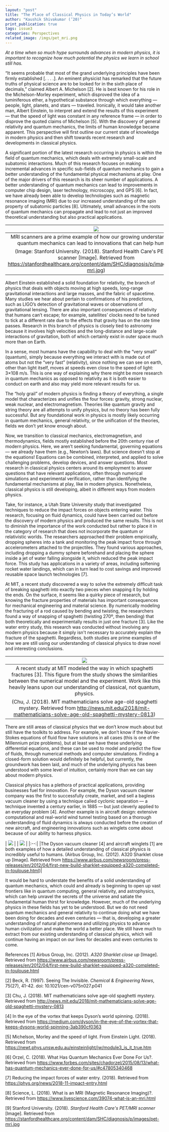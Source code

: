 ```yaml
---
layout: "post"
title: "The Place of Classical Physics in Today’s World"
author: "Kaushik Shivakumar (’20)"
print_publication: true
tags: issue3
categories: Perspectives
related_image: /imgs/pet_mri.png
---
```


*At a time when so much hype surrounds advances in modern physics, it is important to recognize how much potential the physics we learn in school still has.*

<!--excerpt-->
“It seems probable that most of the grand underlying principles have been firmly established [. . . .]. An eminent physicist has remarked that the future truths of physical science are to be looked for in the sixth place of decimals,” claimed Albert A. Michelson [2]. He is best known for his role in the Michelson-Morley experiment, which disproved the idea of a luminiferous ether, a hypothetical substance through which everything — people, light, planets, and stars — traveled. Ironically, it would take another man, Albert Einstein, to interpret and extend the results of this experiment — that the speed of light was constant in any reference frame — in order to disprove the quoted claims of Michelson [5]. With the discovery of general relativity and quantum mechanics, the limits of human knowledge became apparent. This perspective will first outline our current state of knowledge in modern physics and then shift towards recent research and developments in classical physics.

A significant portion of the latest research occurring in physics is within the field of quantum mechanics, which deals with extremely small-scale and subatomic interactions. Much of this research focuses on making incremental advances in specific sub-fields of quantum mechanics to gain a better understanding of the fundamental physical mechanisms at play. One of the major drivers of this research is its sheer number of applications. A better understanding of quantum mechanics can lead to improvements in computer chip design, laser technology, microscopy, and GPS [6]. In fact, we have already been able to develop technologies such as magnetic resonance imaging (MRI) due to our increased understanding of the spin property of subatomic particles [8]. Ultimately, small advances in the roots of quantum mechanics can propagate and lead to not just an improved theoretical understanding but also practical applications.


| ![](/imgs/pet_mri.png) | 
|:--:| 
|MRI scanners are a prime example of how our growing understanding of quantum mechanics can lead to innovations that can help humans.
(Image: Stanford University. (2018). Stanford Health Care's PET/MRI scanner [Image]. Retrieved from https://stanfordhealthcare.org/content/dam/SHC/diagnosis/p/images/pet-mri.jpg)|

Albert Einstein established a solid foundation for relativity, the branch of physics that deals with objects moving at high speeds, long-range gravitational interactions and large masses, and the fabric of spacetime. Many studies we hear about pertain to confirmations of his predictions, such as LIGO’s detection of gravitational waves or observations of gravitational lensing. There are also important consequences of relativity that humans can’t escape; for example, satellites’ clocks need to be tuned to tick at a different rate due to the effects that gravity has on the rate time passes. Research in this branch of physics is closely tied to astronomy because it involves high velocities and the long-distance and large-scale interactions of gravitation, both of which certainly exist in outer space much more than on Earth.

In a sense, most humans have the capability to deal with the “very small” (quantum), simply because everything we interact with is made out of atoms but not the “very fast” (relativity), since nothing we can see on earth, other than light itself, moves at speeds even close to the speed of light: 3×108 m/s. This is one way of explaining why there might be more research in quantum mechanics as opposed to relativity as it is both easier to conduct on earth and also may yield more relevant results for us.

The “holy grail” of modern physics is finding a theory of everything, a single model that characterizes and unifies the four forces: gravity, strong nuclear, weak nuclear, and electromagnetism. Theories like quantum gravity and string theory are all attempts to unify physics, but no theory has been fully successful. But any foundational work in physics is mostly likely occurring in quantum mechanics, general relativity, or the unification of the theories, fields we don’t yet know enough about.

Now, we transition to classical mechanics, electromagnetism, and thermodynamics, fields mostly established before the 20th century rise of modern physics. Here, we aren’t seeking fundamental, governing equations — we already have them (e.g., Newton’s laws). But science doesn’t stop at the equations! Equations can be combined, interpreted, and applied to solve challenging problems, develop devices, and answer questions. Most research in classical physics centers around its employment to answer questions that have relevant applications, often through numerical simulations and experimental verification, rather than identifying the fundamental mechanisms at play, like in modern physics. Nonetheless, classical physics is still developing, albeit in different ways from modern physics.

Take, for instance, a Utah State University study that investigated techniques to reduce the impact forces on objects entering water. This research, focusing on fluid dynamics, could have been carried out before the discovery of modern physics and produced the same results. This is not to diminish the importance of the work conducted but rather to place it in the category of research that does not incorporate the quantum or relativistic worlds. The researchers approached their problem empirically, dropping spheres into a tank and monitoring the peak impact force through accelerometers attached to the projectiles. They found various approaches, including dropping a dummy sphere beforehand and placing the sphere inside a jet of water falling alongside it, which reduced the peak impact force. This study has applications in a variety of areas, including softening rocket water landings, which can in turn lead to cost savings and improved reusable space launch technologies [7]. 

At MIT, a recent study discovered a way to solve the extremely difficult task of breaking spaghetti into exactly two pieces when snapping it by holding the ends. On the surface, it seems like a quirky piece of research, but knowing the fracture properties of materials has important consequences for mechanical engineering and material science. By numerically modeling the fracturing of a rod caused by bending and twisting, the researchers found a way of snapping of spaghetti (twisting 270º, then bending) that both theoretically and experimentally results in just one fracture [3]. Like the water entry study, this research was conducted without involving any modern physics because it simply isn't necessary to accurately explain the fracture of the spaghetti. Regardless, both studies are prime examples of how we are still using our understanding of classical physics to draw novel and interesting conclusions.


| ![](/imgs/pasta.png) | 
|:--:| 
|A recent study at MIT modeled the way in which spaghetti fractures [3]. This figure from the study shows the similarities between the numerical model and the experiment. Work like this heavily leans upon our understanding of classical, not quantum, physics.
(Chu, J. (2018). MIT mathematicians solve age-old spaghetti mystery. Retrieved from http://news.mit.edu/2018/mit-mathematicians-solve-age-old-spaghetti-mystery-0813)|

There are still areas of classical physics that we don’t know much about but still have the toolkits to address. For example, we don’t know if the Navier-Stokes equations of fluid flow have solutions in all cases (this is one of the Millennium prize problems), but at least we have these underlying differential equations, and these can be used to model and predict the flow of fluids, through numerical methods and computer simulations. Finding a closed-form solution would definitely be helpful, but currently, the groundwork has been laid, and much of the underlying physics has been understood with some level of intuition, certainly more than we can say about modern physics.

Classical physics has a plethora of practical applications, providing businesses fuel for innovation. For example, the Dyson vacuum cleaner company was the first to successfully create, market, and sell a bagless vacuum cleaner by using a technique called cyclonic separation — a technique invented a century earlier, in 1885 — but just cleverly applied to an everyday problem [4]. Another example is in aircraft design: extensive computational and real-world wind tunnel testing based on a thorough understanding of fluid dynamics is always conducted before the creation of new aircraft, and engineering innovations such as winglets come about because of our ability to harness physics.

| ![](/imgs/vacuum.png) |
| ![](/imgs/plane_wing.png) | 
|:--:| 
|The Dyson vacuum cleaner [4] and aircraft winglets [1] are both examples of how a detailed understanding of classical physics is incredibly useful to humans.
(Airbus Group, Inc. (2012). A320 Sharklet close up [Image]. Retrieved from https://www.airbus.com/newsroom/press-releases/en/2012/04/first-new-build-sharklet-equipped-a320-completed-in-toulouse.html)|

It would be hard to understate the benefits of a solid understanding of quantum mechanics, which could and already is beginning to open up vast frontiers like in quantum computing, general relativity, and astrophysics, which can help unravel the secrets of the universe and satiate the fundamental human thirst for knowledge. However, much of the underlying physics in these fields has yet to be understood. But we do not need quantum mechanics and general relativity to continue doing what we have been doing for decades and even centuries — that is, developing a greater understanding of natural phenomena and utilizing physics to advance human civilization and make the world a better place. We still have much to extract from our existing understanding of classical physics, which will continue having an impact on our lives for decades and even centuries to come.

References
[1] Airbus Group, Inc. (2012). _A320 Sharklet close up_ [Image]. Retrieved from https://www.airbus.com/newsroom/press-releases/en/2012/04/first-new-build-sharklet-equipped-a320-completed-in-toulouse.html

[2] Beck, R. (1997). Seeing The Invisible. _Chemical & Engineering News_, 75(27), 41-42. doi: 10.1021/cen-v075n027.p041

[3] Chu, J. (2018). MIT mathematicians solve age-old spaghetti mystery. Retrieved from http://news.mit.edu/2018/mit-mathematicians-solve-age-old-spaghetti-mystery-0813

[4] In the eye of the vortex that keeps Dyson’s world spinning. (2018). Retrieved from https://medium.com/dyson/in-the-eye-of-the-vortex-that-keeps-dysons-world-spinning-3ab390cf0363

[5] Michelson, Morley and the speed of light. From Einstein Light. (2018). Retrieved from https://newt.phys.unsw.edu.au/einsteinlight/jw/module3_is_it_true.htm

[6] Orzel, C. (2018). What Has Quantum Mechanics Ever Done For Us?. Retrieved from https://www.forbes.com/sites/chadorzel/2015/08/13/what-has-quantum-mechanics-ever-done-for-us/#c47805340468

[7] Reducing the impact forces of water entry. (2018). Retrieved from https://phys.org/news/2018-11-impact-entry.html

[8] Science, L. (2018). What is an MRI (Magnetic Resonance Imaging)?. Retrieved from https://www.livescience.com/39074-what-is-an-mri.html

[9] Stanford University. (2018). _Stanford Health Care's PET/MRI scanner_ [Image]. Retrieved from https://stanfordhealthcare.org/content/dam/SHC/diagnosis/p/images/pet-mri.jpg
